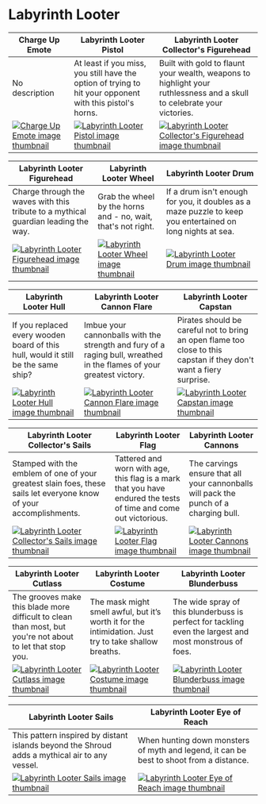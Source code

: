 # Labyrinth Looter

| Charge Up Emote | Labyrinth Looter Pistol | Labyrinth Looter Collector's Figurehead |
| --------------- | ----------------------- | --------------------------------------- |
| No description | At least if you miss, you still have the option of trying to hit your opponent with this pistol's horns. | Built with gold to flaunt your wealth, weapons to highlight your ruthlessness and a skull to celebrate your victories. |
| [![Charge Up Emote image thumbnail](https://seaofthieves.wiki.gg/images/9/9c/Charge_Up_Emote.png)](https://seaofthieves.wiki.gg/wiki/Charge_Up_Emote) | [![Labyrinth Looter Pistol image thumbnail](https://seaofthieves.wiki.gg/images/f/f3/Labyrinth_Looter_Pistol.png)](https://seaofthieves.wiki.gg/wiki/Labyrinth_Looter_Pistol) | [![Labyrinth Looter Collector's Figurehead image thumbnail](https://seaofthieves.wiki.gg/images/a/a0/Labyrinth_Looter_Collector%27s_Figurehead.png)](https://seaofthieves.wiki.gg/wiki/Labyrinth_Looter_Collector's_Figurehead) |

| Labyrinth Looter Figurehead | Labyrinth Looter Wheel | Labyrinth Looter Drum |
| --------------------------- | ---------------------- | --------------------- |
| Charge through the waves with this tribute to a mythical guardian leading the way. | Grab the wheel by the horns and - no, wait, that's not right. | If a drum isn't enough for you, it doubles as a maze puzzle to keep you entertained on long nights at sea. |
| [![Labyrinth Looter Figurehead image thumbnail](https://seaofthieves.wiki.gg/images/3/3e/Labyrinth_Looter_Figurehead.png)](https://seaofthieves.wiki.gg/wiki/Labyrinth_Looter_Figurehead) | [![Labyrinth Looter Wheel image thumbnail](https://seaofthieves.wiki.gg/images/e/ee/Labyrinth_Looter_Wheel.png)](https://seaofthieves.wiki.gg/wiki/Labyrinth_Looter_Wheel) | [![Labyrinth Looter Drum image thumbnail](https://seaofthieves.wiki.gg/images/5/5b/Labyrinth_Looter_Drum.png)](https://seaofthieves.wiki.gg/wiki/Labyrinth_Looter_Drum) |

| Labyrinth Looter Hull | Labyrinth Looter Cannon Flare | Labyrinth Looter Capstan |
| --------------------- | ----------------------------- | ------------------------ |
| If you replaced every wooden board of this hull, would it still be the same ship? | Imbue your cannonballs with the strength and fury of a raging bull, wreathed in the flames of your greatest victory. | Pirates should be careful not to bring an open flame too close to this capstan if they don't want a fiery surprise. |
| [![Labyrinth Looter Hull image thumbnail](https://seaofthieves.wiki.gg/images/4/47/Labyrinth_Looter_Hull.png)](https://seaofthieves.wiki.gg/wiki/Labyrinth_Looter_Hull) | [![Labyrinth Looter Cannon Flare image thumbnail](https://seaofthieves.wiki.gg/images/4/45/Labyrinth_Looter_Cannon_Flare.png)](https://seaofthieves.wiki.gg/wiki/Labyrinth_Looter_Cannon_Flare) | [![Labyrinth Looter Capstan image thumbnail](https://seaofthieves.wiki.gg/images/b/be/Labyrinth_Looter_Capstan.png)](https://seaofthieves.wiki.gg/wiki/Labyrinth_Looter_Capstan) |

| Labyrinth Looter Collector's Sails | Labyrinth Looter Flag | Labyrinth Looter Cannons |
| ---------------------------------- | --------------------- | ------------------------ |
| Stamped with the emblem of one of your greatest slain foes, these sails let everyone know of your accomplishments. | Tattered and worn with age, this flag is a mark that you have endured the tests of time and come out victorious. | The carvings ensure that all your cannonballs will pack the punch of a charging bull. |
| [![Labyrinth Looter Collector's Sails image thumbnail](https://seaofthieves.wiki.gg/images/0/0b/Labyrinth_Looter_Collector%27s_Sails.png)](https://seaofthieves.wiki.gg/wiki/Labyrinth_Looter_Collector's_Sails) | [![Labyrinth Looter Flag image thumbnail](https://seaofthieves.wiki.gg/images/7/7f/Labyrinth_Looter_Flag.png)](https://seaofthieves.wiki.gg/wiki/Labyrinth_Looter_Flag) | [![Labyrinth Looter Cannons image thumbnail](https://seaofthieves.wiki.gg/images/f/fb/Labyrinth_Looter_Cannons.png)](https://seaofthieves.wiki.gg/wiki/Labyrinth_Looter_Cannons) |

| Labyrinth Looter Cutlass | Labyrinth Looter Costume | Labyrinth Looter Blunderbuss |
| ------------------------ | ------------------------ | ---------------------------- |
| The grooves make this blade more difficult to clean than most, but you're not about to let that stop you. | The mask might smell awful, but it’s worth it for the intimidation. Just try to take shallow breaths. | The wide spray of this blunderbuss is perfect for tackling even the largest and most monstrous of foes. |
| [![Labyrinth Looter Cutlass image thumbnail](https://seaofthieves.wiki.gg/images/4/46/Labyrinth_Looter_Cutlass.png)](https://seaofthieves.wiki.gg/wiki/Labyrinth_Looter_Cutlass) | [![Labyrinth Looter Costume image thumbnail](https://seaofthieves.wiki.gg/images/e/e4/Labyrinth_Looter_Costume.png)](https://seaofthieves.wiki.gg/wiki/Labyrinth_Looter_Costume) | [![Labyrinth Looter Blunderbuss image thumbnail](https://seaofthieves.wiki.gg/images/3/36/Labyrinth_Looter_Blunderbuss.png)](https://seaofthieves.wiki.gg/wiki/Labyrinth_Looter_Blunderbuss) |

| Labyrinth Looter Sails | Labyrinth Looter Eye of Reach |
| ---------------------- | ----------------------------- |
| This pattern inspired by distant islands beyond the Shroud adds a mythical air to any vessel. | When hunting down monsters of myth and legend, it can be best to shoot from a distance. |
| [![Labyrinth Looter Sails image thumbnail](https://seaofthieves.wiki.gg/images/6/6a/Labyrinth_Looter_Sails.png)](https://seaofthieves.wiki.gg/wiki/Labyrinth_Looter_Sails) | [![Labyrinth Looter Eye of Reach image thumbnail](https://seaofthieves.wiki.gg/images/4/4d/Labyrinth_Looter_Eye_of_Reach.png)](https://seaofthieves.wiki.gg/wiki/Labyrinth_Looter_Eye_of_Reach) |
